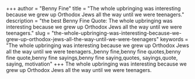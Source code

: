 +++
author = "Benny Fine"
title = "The whole upbringing was interesting because we grew up Orthodox Jews all the way until we were teenagers."
description = "the best Benny Fine Quote: The whole upbringing was interesting because we grew up Orthodox Jews all the way until we were teenagers."
slug = "the-whole-upbringing-was-interesting-because-we-grew-up-orthodox-jews-all-the-way-until-we-were-teenagers"
keywords = "The whole upbringing was interesting because we grew up Orthodox Jews all the way until we were teenagers.,benny fine,benny fine quotes,benny fine quote,benny fine sayings,benny fine saying,quotes, sayings,quote, saying, motivation"
+++
The whole upbringing was interesting because we grew up Orthodox Jews all the way until we were teenagers.
